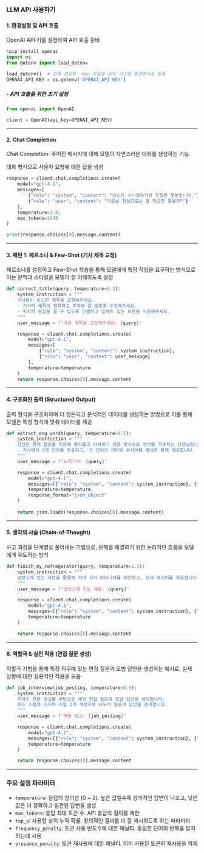 ### LLM API 사용하기

#### 1. **환경설정 및 API 호출**

OpenAI API 키를 설정하여 API 호출 준비

```python
%pip install openai
import os
from dotenv import load_dotenv

load_dotenv()  # 현재 경로의 .env 파일을 읽어 시스템 환경변수로 등록
OPENAI_API_KEY = os.getenv('OPENAI_API_KEY')
```

##### - **API 호출을 위한 초기 설정**

```python
from openai import OpenAI

client = OpenAI(api_key=OPENAI_API_KEY)
```

---

#### 2. **Chat Completion**

Chat Completion: 주어진 메시지에 대해 모델이 자연스러운 대화를 생성하는 기능.

 대화 형식으로 사용자 요청에 대한 답을 생성

```python
response = client.chat.completions.create(
    model="gpt-4.1",
    messages=[
        {"role": "system", "content": "당신은 시니컬하지만 친절한 챗봇입니다."},
        {"role": "user", "content": "더운날 점심으로는 뭘 먹으면 좋을까?"}
    ],
    temperature=1.0,
    max_tokens=2048
)

print(response.choices[0].message.content)
```

---

#### 3. **패턴 1: 페르소나 & Few-Shot (기사 제목 교정)**

페르소나를 설정하고 Few-Shot 학습을 통해 모델에게 특정 작업을 요구하는 방식으로 이는 문맥과 스타일을 모델이 잘 이해하도록 설정

```python
def correct_title(query, temperature=0.3):
    system_instruction = """
    기사들이 송고한 제목을 교정해주세요.
    - 기사의 제목이 명확하고 주제와 잘 맞도록 수정해주세요.
    - 독자의 관심을 끌 수 있도록 간결하고 임팩트 있는 표현을 사용해주세요.
    """
    user_message = f"다음 제목을 교정해주세요: {query}"

    response = client.chat.completions.create(
        model="gpt-4.1",
        messages=[
            {"role": "system", "content": system_instruction},
            {"role": "user", "content": user_message}
        ],
        temperature=temperature
    )
    return response.choices[0].message.content
```

---

#### 4. **구조화된 출력 (Structured Output)**

출력 형식을 구조화하여 더 정돈되고 분석적인 데이터를 생성하는 방법으로 이를 통해 모델은 특정 형식에 맞춰 데이터를 제공

```python
def extract_eng_words(query, temperature=0.5):
    system_instruction = """
    당신은 영어 팝송을 이용해 흥미롭고 이해하기 쉬운 방식으로 영어를 가르치는 선생님입니다.
    - 가사에서 3개 단어를 추출하고, 각 단어의 의미와 유사어를 예시와 함께 제공합니다.
    """
    user_message = f"노래가사: {query}"

    response = client.chat.completions.create(
        model="gpt-4.1",
        messages=[{"role": "system", "content": system_instruction}, {"role": "user", "content": user_message}],
        temperature=temperature,
        response_format="json_object"
    )
    
    return json.loads(response.choices[0].message.content)
```

---

#### 5. **생각의 사슬 (Chain-of-Thought)**

사고 과정을 단계별로 풀어내는 기법으로, 문제를 해결하기 위한 논리적인 흐름을 모델에게 유도하는 방식

```python
def finish_my_refregerator(query, temperature=1.2):
    system_instruction = """
    냉장고에 있는 재료를 활용해 저녁 식사 아이디어를 제안하고, 상세 레시피를 제공합니다.
    """
    user_message = f"냉장고에 있는 재료: {query}"

    response = client.chat.completions.create(
        model="gpt-4.1",
        messages=[{"role": "system", "content": system_instruction}, {"role": "user", "content": user_message}],
        temperature=temperature
    )

    return response.choices[0].message.content
```

---

#### 6. **역할극 & 실전 적용 (면접 질문 생성)**

역할극 기법을 통해 특정 직무에 맞는 면접 질문과 모범 답안을 생성하는 예시로, 실제 상황에 대한 실용적인 적용을 도움

```python
def job_interview(job_posting, temperature=0.5):
    system_instruction = """
    주어진 채용 공고를 바탕으로 예상 면접 질문과 모범 답안을 생성합니다.
    하드 스킬과 소프트 스킬 2개 섹션으로 나누어 질문과 답안을 준비합니다.
    """
    user_message = f"채용 공고: {job_posting}"

    response = client.chat.completions.create(
        model="gpt-4.1",
        messages=[{"role": "system", "content": system_instruction}, {"role": "user", "content": user_message}],
        temperature=temperature
    )

    return response.choices[0].message.content
```

---

### 주요 설정 파라미터

* `temperature`: 응답의 창의성 (0 \~ 2). 높은 값일수록 창의적인 답변이 나오고, 낮은 값은 더 정확하고 일관된 답변을 생성
* `max_tokens`: 응답 최대 토큰 수. API 응답의 길이를 제한
* `top_p`: 사용할 상위 누적 확률. 창의적인 결과를 더 잘 제시하도록 하는 파라미터
* `frequency_penalty`: 토큰 사용 빈도수에 대한 패널티. 동일한 단어의 반복을 방지하는데 사용
* `presence_penalty`: 토큰 재사용에 대한 패널티. 이미 사용된 토큰의 재사용을 억제
